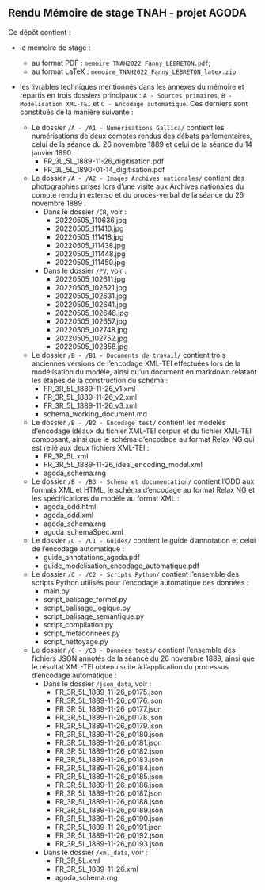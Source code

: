 ## Rendu Mémoire de stage TNAH - projet AGODA  
Ce dépôt contient :
- le mémoire de stage :
  - au format PDF : `memoire_TNAH2022_Fanny_LEBRETON.pdf`;
  - au format LaTeX : `memoire_TNAH2022_Fanny_LEBRETON_latex.zip`.

- les livrables techniques mentionnés dans les annexes du mémoire et répartis en trois dossiers principaux : `A - Sources primaires`, `B - Modélisation XML-TEI` et `C - Encodage automatique`. Ces derniers sont constitués de la manière suivante : 
  - Le dossier `/A - /A1 - Numérisations Gallica/` contient les numérisations de deux comptes rendus des débats parlementaires, celui de la séance du 26 novembre 1889 et celui de la séance du 14 janvier 1890 :
    - FR_3L_5L_1889-11-26_digitisation.pdf
    - FR_3L_5L_1890-01-14_digitisation.pdf
  - Le dossier `/A - /A2 - Images Archives nationales/` contient des photographies prises lors d’une visite aux Archives nationales du compte rendu in extenso et du procès-verbal de la séance du 26 novembre 1889 :
    - Dans le dossier `/CR`, voir :
      - 20220505_110636.jpg
      - 20220505_111410.jpg
      - 20220505_111418.jpg
      - 20220505_111438.jpg
      - 20220505_111448.jpg
      - 20220505_111450.jpg
    - Dans le dossier `/PV`, voir :
      - 20220505_102611.jpg
      - 20220505_102621.jpg
      - 20220505_102631.jpg
      - 20220505_102641.jpg
      - 20220505_102648.jpg
      - 20220505_102657.jpg
      - 20220505_102748.jpg
      - 20220505_102752.jpg
      - 20220505_102858.jpg
   - Le dossier `/B - /B1 - Documents de travail/` contient trois anciennes versions de l’encodage XML-TEI effectuées lors de la modélisation du modèle, ainsi qu’un document en markdown relatant les étapes de la construction du schéma :
     - FR_3R_5L_1889-11-26_v1.xml
     - FR_3R_5L_1889-11-26_v2.xml
     - FR_3R_5L_1889-11-26_v3.xml
     - schema_working_document.md
   - Le dossier `/B - /B2 - Encodage test/` contient les modèles d’encodage idéaux du fichier XML-TEI corpus et du fichier XML-TEI composant, ainsi que le schéma d’encodage au format Relax NG qui est relié aux deux fichiers XML-TEI :
     - FR_3R_5L.xml
     - FR_3R_5L_1889-11-26_ideal_encoding_model.xml
     - agoda_schema.rng
   - Le dossier `/B - /B3 - Schéma et documentation/` contient l’ODD aux formats XML et HTML, le schéma d’encodage au format Relax NG et les spécifications du modèle au format XML :
     - agoda_odd.html
     - agoda_odd.xml
     - agoda_schema.rng
     - agoda_schemaSpec.xml
   - Le dossier `/C - /C1 - Guides/` contient le guide d’annotation et celui de l’encodage automatique :
     - guide_annotations_agoda.pdf
     - guide_modelisation_encodage_automatique.pdf
   - Le dossier `/C - /C2 - Scripts Python/` contient l’ensemble des scripts Python utilisés pour l’encodage automatique des données :
     - main.py
     - script_balisage_formel.py
     - script_balisage_logique.py
     - script_balisage_semantique.py
     - script_compilation.py
     - script_metadonnees.py
     - script_nettoyage.py
   - Le dossier `/C - /C3 - Données tests/` contient l’ensemble des fichiers JSON annotés de la séance du 26 novembre 1889, ainsi que le résultat XML-TEI obtenu suite à l’application du processus d’encodage automatique :
     - Dans le dossier `/json_data`, voir :
       - FR_3R_5L_1889-11-26_p0175.json
       - FR_3R_5L_1889-11-26_p0176.json
       - FR_3R_5L_1889-11-26_p0177.json
       - FR_3R_5L_1889-11-26_p0178.json
       - FR_3R_5L_1889-11-26_p0179.json
       - FR_3R_5L_1889-11-26_p0180.json
       - FR_3R_5L_1889-11-26_p0181.json
       - FR_3R_5L_1889-11-26_p0182.json
       - FR_3R_5L_1889-11-26_p0183.json
       - FR_3R_5L_1889-11-26_p0184.json
       - FR_3R_5L_1889-11-26_p0185.json
       - FR_3R_5L_1889-11-26_p0186.json
       - FR_3R_5L_1889-11-26_p0187.json
       - FR_3R_5L_1889-11-26_p0188.json
       - FR_3R_5L_1889-11-26_p0189.json
       - FR_3R_5L_1889-11-26_p0190.json
       - FR_3R_5L_1889-11-26_p0191.json
       - FR_3R_5L_1889-11-26_p0192.json
       - FR_3R_5L_1889-11-26_p0193.json
     - Dans le dossier `/xml_data`, voir :
       - FR_3R_5L.xml
       - FR_3R_5L_1889-11-26.xml
       - agoda_schema.rng




  
